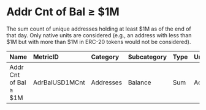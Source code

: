 # Addr Cnt of Bal ≥ $1M

The sum count of unique addresses holding at least $1M as of the end of that day. Only native units are considered \(e.g., an address with less than $1M but with more than $1M in ERC-20 tokens would not be considered\).

| Name | MetricID | Category | Subcategory | Type | Unit | Interval |
| :--- | :--- | :--- | :--- | :--- | :--- | :--- |
| Addr Cnt of Bal ≥ $1M | AdrBalUSD1MCnt | Addresses | Balance | Sum | Addresses | 1 day |

